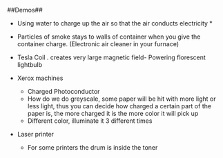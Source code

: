 

##Demos##

* Using water to charge up the air so that the air conducts electricity
	* 
* Particles of smoke stays to walls of container when you give the container charge. (Electronic air cleaner in your furnace)
* Tesla Coil . creates very  large magnetic field- Powering florescent lightbulb 	
* Xerox machines
	* Charged Photoconductor
	* How do we do greyscale, some paper will be hit with more light or less light, thus you can decide how charged a certain part of the paper is, the more charged it is the more color it will pick up
	* Different color, illuminate it 3 different times

* Laser printer
	* For some printers the drum is inside the toner
